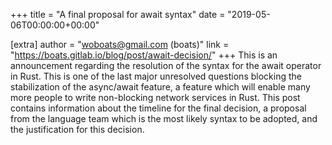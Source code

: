 +++
title = "A final proposal for await syntax"
date = "2019-05-06T00:00:00+00:00"

[extra]
author = "woboats@gmail.com (boats)"
link = "https://boats.gitlab.io/blog/post/await-decision/"
+++
This is an announcement regarding the resolution of the syntax for the await operator in Rust. This is one of the last major unresolved questions blocking the stabilization of the async/await feature, a feature which will enable many more people to write non-blocking network services in Rust. This post contains information about the timeline for the final decision, a proposal from the language team which is the most likely syntax to be adopted, and the justification for this decision.